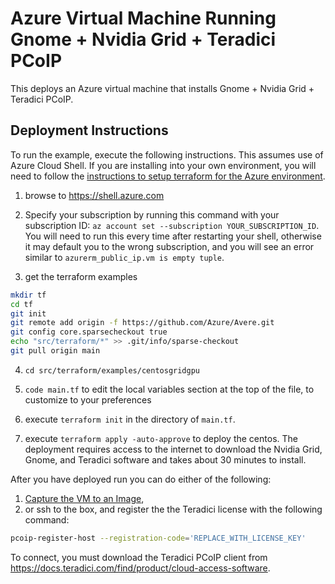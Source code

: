 # Azure Virtual Machine Running Gnome + Nvidia Grid + Teradici PCoIP

This deploys an Azure virtual machine that installs Gnome + Nvidia Grid + Teradici PCoIP.

## Deployment Instructions

To run the example, execute the following instructions.  This assumes use of Azure Cloud Shell.  If you are installing into your own environment, you will need to follow the [instructions to setup terraform for the Azure environment](https://docs.microsoft.com/en-us/azure/terraform/terraform-install-configure).

1. browse to https://shell.azure.com

2. Specify your subscription by running this command with your subscription ID:  ```az account set --subscription YOUR_SUBSCRIPTION_ID```.  You will need to run this every time after restarting your shell, otherwise it may default you to the wrong subscription, and you will see an error similar to `azurerm_public_ip.vm is empty tuple`.

3. get the terraform examples
```bash
mkdir tf
cd tf
git init
git remote add origin -f https://github.com/Azure/Avere.git
git config core.sparsecheckout true
echo "src/terraform/*" >> .git/info/sparse-checkout
git pull origin main
```

4. `cd src/terraform/examples/centosgridgpu`

7. `code main.tf` to edit the local variables section at the top of the file, to customize to your preferences

8. execute `terraform init` in the directory of `main.tf`.

9. execute `terraform apply -auto-approve` to deploy the centos. The deployment requires access to the internet to download the Nvidia Grid, Gnome, and Teradici software and takes about 30 minutes to install.

After you have deployed run you can do either of the following:
1. [Capture the VM to an Image](../centos-legacy#next-steps-image-capture), 
2. or ssh to the box, and register the the Teradici license with the following command: 

```bash
pcoip-register-host --registration-code='REPLACE_WITH_LICENSE_KEY'
```

To connect, you must download the Teradici PCoIP client from https://docs.teradici.com/find/product/cloud-access-software.